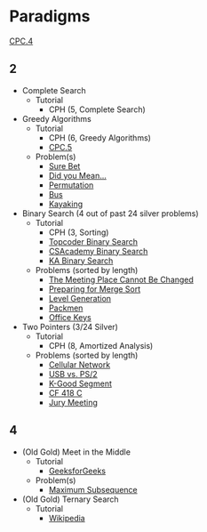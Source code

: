 # Paradigms

[CPC.4](https://github.com/SuprDewd/T-414-AFLV/tree/master/04_problem_solving_paradigms)

## 2

  * Complete Search
    * Tutorial
      * CPH (5, Complete Search)
  * Greedy Algorithms
    * Tutorial
      * CPH (6, Greedy Algorithms)
      * [CPC.5](https://github.com/SuprDewd/T-414-AFLV/tree/master/05_greedy_algorithms)
    * Problem(s)
      * [Sure Bet](https://csacademy.com/contest/archive/task/sure-bet/)
      * [Did you Mean...](http://codeforces.com/contest/860/problem/A)
      * [Permutation](http://codeforces.com/problemset/problem/864/D)
      * [Bus](http://codeforces.com/problemset/problem/864/C)
      * [Kayaking](http://codeforces.com/problemset/problem/863/B)
  * Binary Search (4 out of past 24 silver problems)
    * Tutorial
      * CPH (3, Sorting)
      * [Topcoder Binary Search](https://www.topcoder.com/community/data-science/data-science-tutorials/binary-search/)
      * [CSAcademy Binary Search](https://csacademy.com/lesson/binary_search)
      * [KA Binary Search](https://www.khanacademy.org/computing/computer-science/algorithms/binary-search/a/binary-search)
    * Problems (sorted by length)
      * [The Meeting Place Cannot Be Changed](http://codeforces.com/contest/782/problem/B) [](48)
      * [Preparing for Merge Sort](http://codeforces.com/contest/847/problem/B) [](53)
      * [Level Generation](http://codeforces.com/problemset/problem/818/F) [](54)
      * [Packmen](http://codeforces.com/contest/847/problem/E) [](57)
      * [Office Keys](http://codeforces.com/problemset/problem/830/A) [](60)
  * Two Pointers (3/24 Silver)
    * Tutorial
      * CPH (8, Amortized Analysis)
    * Problems (sorted by length)
      * [Cellular Network](http://codeforces.com/problemset/problem/702/C) [](48)
      * [USB vs. PS/2](http://codeforces.com/problemset/problem/762/B) [](53)
      * [K-Good Segment](http://codeforces.com/problemset/problem/616/D) [](53)
      * [CF 418 C](http://codeforces.com/problemset/problem/814/C) [](54)
      * [Jury Meeting](http://codeforces.com/problemset/problem/853/B) [](90)

## 4

  * (Old Gold) Meet in the Middle 
    * Tutorial
      * [GeeksforGeeks](http://www.geeksforgeeks.org/meet-in-the-middle/)
    * Problem(s)
      * [Maximum Subsequence](http://codeforces.com/contest/888/problem/E)
  * (Old Gold) Ternary Search
    * Tutorial
      * [Wikipedia](https://en.wikipedia.org/wiki/Ternary_search)

